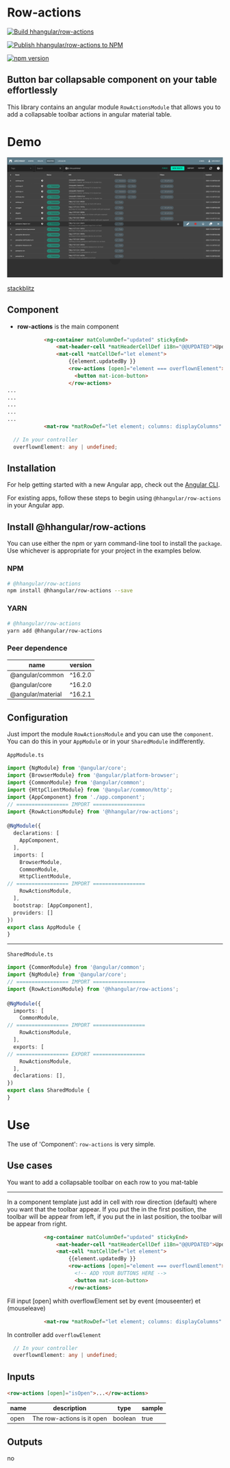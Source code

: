 # Row-actions

[![Build hhangular/row-actions](https://github.com/hhangular/row-actions/actions/workflows/main.yml/badge.svg)](https://github.com/hhangular/row-actions/actions/workflows/main.yml)

[![Publish hhangular/row-actions to NPM](https://github.com/hhangular/row-actions/actions/workflows/tag.yml/badge.svg)](https://github.com/hhangular/row-actions/actions/workflows/tag.yml)

[![npm version](https://badge.fury.io/js/@hhangular%2Frow-actions.svg)](https://badge.fury.io/js/@hhangular%2Frow-actions)

## Button bar collapsable component on your table effortlessly

This library contains an angular module `RowActionsModule` that allows you to add a collapsable toolbar actions in angular material table.   

# Demo

![](screenshot.png "Click on bellow for see in action")

[stackblitz](https://stackblitz.com/edit/hhangular-row-actions?file=src%2Fmain.ts)


## Component

 - **row-actions** is the main component

```html
            <ng-container matColumnDef="updated" stickyEnd>
                <mat-header-cell *matHeaderCellDef i18n="@@UPDATED">Updated</mat-header-cell>
                <mat-cell *matCellDef="let element">
                    {{element.updatedBy }}
                    <row-actions [open]="element === overflownElement">
                      <button mat-icon-button>
                    </row-actions>
...
...
...
...
...
            <mat-row *matRowDef="let element; columns: displayColumns" (mouseenter)="overflownElement = element" (mouseleave)="overflownElement = undefined">
```

```typescript
  // In your controller
  overflownElement: any | undefined;

```

## Installation

For help getting started with a new Angular app, check out the [Angular CLI](https://cli.angular.io/).

For existing apps, follow these steps to begin using `@hhangular/row-actions` in your Angular app.

## Install @hhangular/row-actions

You can use either the npm or yarn command-line tool to install the `package`.    
Use whichever is appropriate for your project in the examples below.

### NPM

```bash
# @hhangular/row-actions
npm install @hhangular/row-actions --save 
```

### YARN

```bash
# @hhangular/row-actions
yarn add @hhangular/row-actions
```

### Peer dependence

| name | version |
|---|---|
| @angular/common | ^16.2.0 |
| @angular/core | ^16.2.0 |
| @angular/material | ^16.2.1 |


## Configuration

Just import the module `RowActionsModule` and you can use the `component`.   
You can do this in your `AppModule` or in your `SharedModule` indifferently.

`AppModule.ts`
```typescript
import {NgModule} from '@angular/core';
import {BrowserModule} from '@angular/platform-browser';
import {CommonModule} from '@angular/common';
import {HttpClientModule} from '@angular/common/http';
import {AppComponent} from './app.component';
// ================= IMPORT =================
import {RowActionsModule} from '@hhangular/row-actions';

@NgModule({
  declarations: [
    AppComponent,
  ],
  imports: [
    BrowserModule,
    CommonModule,
    HttpClientModule,
// ================= IMPORT =================
    RowActionsModule,
  ],
  bootstrap: [AppComponent],
  providers: []
})
export class AppModule {
}
```

--- 

`SharedModule.ts`
```typescript
import {CommonModule} from '@angular/common';
import {NgModule} from '@angular/core';
// ================= IMPORT =================
import {RowActionsModule} from '@hhangular/row-actions';

@NgModule({
  imports: [
    CommonModule,
// ================= IMPORT =================
    RowActionsModule,
  ],
  exports: [
// ================= EXPORT =================
    RowActionsModule,
  ],
  declarations: [],
})
export class SharedModule {
}
```

# Use

The use of 'Component': `row-actions` is very simple.

## Use cases
You want to add a collapsable toolbar on each row to you mat-table

---

In a component template just add <row-actions> in cell with row direction (default) where you want that the toolbar appear.
If you put the <row-actions> in the first position, the toolbar will be appear from left, if you put the <row-actions> in last position,  the toolbar will be appear from right.


```html
            <ng-container matColumnDef="updated" stickyEnd>
                <mat-header-cell *matHeaderCellDef i18n="@@UPDATED">Updated</mat-header-cell>
                <mat-cell *matCellDef="let element">
                    {{element.updatedBy }}
                    <row-actions [open]="element === overflownElement">
                      <!-- ADD YOUR BUTTONS HERE -->
                      <button mat-icon-button>
                    </row-actions>
```

Fill input [open] whith overflowElement set by event (mouseenter) et (mouseleave)


```html
            <mat-row *matRowDef="let element; columns: displayColumns" (mouseenter)="overflownElement = element" (mouseleave)="overflownElement = undefined">
```

In controller add `overflowElement`

```typescript
  // In your controller
  overflownElement: any | undefined;

```



## Inputs

```html
<row-actions [open]="isOpen">...</row-actions>
```

| name | description | type | sample |
|---|---|---|---|
| open | The row-actions is it open | boolean | true |


## Outputs

no
